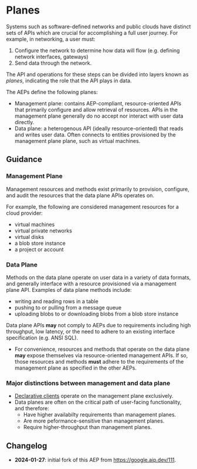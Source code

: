 # Planes

Systems such as software-defined networks and public clouds have distinct sets
of APIs which are crucial for accomplishing a full user journey. For example,
in networking, a user must:

1. Configure the network to determine how data will flow (e.g. defining network
   interfaces, gateways)
2. Send data through the network.

The API and operations for these steps can be divided into layers known as
_planes_, indicating the role that the API plays in data.

The AEPs define the following planes:

- Management plane: contains AEP-compliant, resource-oriented APIs that
  primarily configure and allow retrieval of resources. APIs in the management
  plane generally do no accept nor interact with user data directly.
- Data plane: a heterogenous API (ideally resource-oriented) that reads and
  writes user data. Often connects to entities provisioned by the management
  plane plane, such as virtual machines.

## Guidance

### Management Plane

Management resources and methods exist primarily to provision, configure, and
audit the resources that the data plane APIs operates on.

For example, the following are considered management resources for a cloud
provider:

- virtual machines
- virtual private networks
- virtual disks
- a blob store instance
- a project or account

### Data Plane

Methods on the data plane operate on user data in a variety of data formats,
and generally interface with a resource provisioned via a management plane API.
Examples of data plane methods include:

- writing and reading rows in a table
- pushing to or pulling from a message queue
- uploading blobs to or downloading blobs from a blob store instance

Data plane APIs **may** not comply to AEPs due to requirements including high
throughput, low latency, or the need to adhere to an existing interface
specification (e.g. ANSI SQL).

- For convenience, resources and methods that operate on the data plane **may**
  expose themselves via resource-oriented management APIs. If so, those
  resources and methods **must** adhere to the requirements of the management
  plane as specified in the other AEPs.

### Major distinctions between management and data plane

- [Declarative clients][] operate on the management plane exclusively.
- Data planes are often on the critical path of user-facing functionality, and
  therefore:
  - Have higher availabilty requirements than management planes.
  - Are more peformance-sensitive than management planes.
  - Require higher-throughput than management planes.

[Declarative clients]: ./0003.md#declarative-clients

## Changelog

- **2024-01-27**: initial fork of this AEP from https://google.aip.dev/111.
